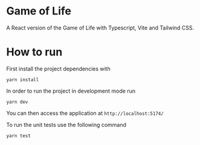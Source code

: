 # Game of Life

A React version of the Game of Life with Typescript, Vite and Tailwind CSS.

# How to run

First install the project dependencies with

```
yarn install
```

In order to run the project in development mode run

```
yarn dev
```

You can then access the application at `http://localhost:5174/`

To run the unit tests use the following command

```
yarn test
```
